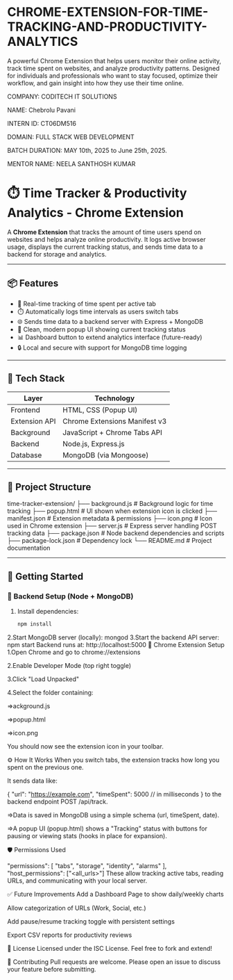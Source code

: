 # CHROME-EXTENSION-FOR-TIME-TRACKING-AND-PRODUCTIVITY-ANALYTICS
A powerful Chrome Extension that helps users monitor their online activity, track time spent on websites, and analyze productivity patterns. Designed for individuals and professionals who want to stay focused, optimize their workflow, and gain insight into how they use their time online.


COMPANY: CODITECH IT SOLUTIONS

NAME: Chebrolu Pavani

INTERN ID: CT06DM516

DOMAIN: FULL STACK WEB DEVELOPMENT

BATCH DURATION: MAY 10th, 2025 to June 25th, 2025.

MENTOR NAME: NEELA SANTHOSH KUMAR
# ⏱️ Time Tracker & Productivity Analytics - Chrome Extension

A **Chrome Extension** that tracks the amount of time users spend on websites and helps analyze online productivity. It logs active browser usage, displays the current tracking status, and sends time data to a backend for storage and analytics.

---

## 📦 Features

- 🔄 Real-time tracking of time spent per active tab
- ⏱️ Automatically logs time intervals as users switch tabs
- 🌐 Sends time data to a backend server with Express + MongoDB
- 🧠 Clean, modern popup UI showing current tracking status
- 📊 Dashboard button to extend analytics interface (future-ready)
- 🔒 Local and secure with support for MongoDB time logging

---

## 🧰 Tech Stack

| Layer         | Technology                      |
|---------------|----------------------------------|
| Frontend      | HTML, CSS (Popup UI)            |
| Extension API | Chrome Extensions Manifest v3   |
| Background    | JavaScript + Chrome Tabs API    |
| Backend       | Node.js, Express.js             |
| Database      | MongoDB (via Mongoose)          |

---

## 📁 Project Structure

time-tracker-extension/
├── background.js # Background logic for time tracking
├── popup.html # UI shown when extension icon is clicked
├── manifest.json # Extension metadata & permissions
├── icon.png # Icon used in Chrome extension
├── server.js # Express server handling POST tracking data
├── package.json # Node backend dependencies and scripts
├── package-lock.json # Dependency lock
└── README.md # Project documentation

---

## 🚀 Getting Started

### 🔌 Backend Setup (Node + MongoDB)

1. Install dependencies:
   ```bash
   npm install
2.Start MongoDB server (locally):
mongod
3.Start the backend API server:
npm start
Backend runs at: http://localhost:5000
🧩 Chrome Extension Setup
1.Open Chrome and go to chrome://extensions

2.Enable Developer Mode (top right toggle)

3.Click "Load Unpacked"

4.Select the folder containing:

=>ackground.js

=>popup.html

=>icon.png

You should now see the extension icon in your toolbar.

⚙️ How It Works
When you switch tabs, the extension tracks how long you spent on the previous one.

It sends data like:

{
  "url": "https://example.com",
  "timeSpent": 5000  // in milliseconds
}
to the backend endpoint POST /api/track.

=>Data is saved in MongoDB using a simple schema (url, timeSpent, date).

=>A popup UI (popup.html) shows a "Tracking" status with buttons for pausing or viewing stats (hooks in place for expansion).

🛡 Permissions Used

"permissions": [
 "tabs",
 "storage",
  "identity",
  "alarms"
],
"host_permissions": ["<all_urls>"]
These allow tracking active tabs, reading URLs, and communicating with your local server.

✅ Future Improvements
Add a Dashboard Page to show daily/weekly charts

Allow categorization of URLs (Work, Social, etc.)

Add pause/resume tracking toggle with persistent settings

Export CSV reports for productivity reviews

📄 License
Licensed under the ISC License. Feel free to fork and extend!

🧠 Contributing
Pull requests are welcome. Please open an issue to discuss your feature before submitting.


  
